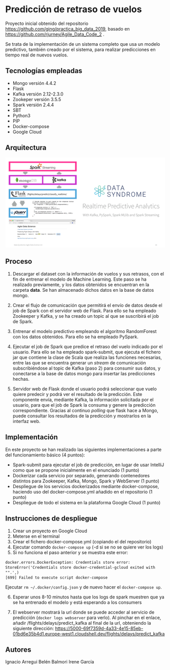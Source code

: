 # Predicción de retraso de vuelos

Proyecto inicial obtenido del repositorio https://github.com/ging/practica_big_data_2019, basado en https://github.com/rjurney/Agile_Data_Code_2 .

Se trata de la implementación de un sistema completo que usa un modelo predictivo, también creado por el sistema, para realizar predicciones en tiempo real de nuevos vuelos.

## Tecnologías empleadas
- Mongo versión 4.4.2
- Flask
- Kafka versión 2.12-2.3.0
- Zookeper versión 3.5.5
- Spark versión 2.4.4
- SBT
- Python3
- PIP
- Docker-compose 
- Google Cloud

## Arquitectura
[<img src="images/video_course_cover.png">](http://datasyndrome.com/video)

## Proceso

1. Descargar el dataset con la información de vuelos y sus retrasos, con el fin de entrenar el modelo de Machine Learning. Este paso se ha realizado previamente, y los datos obtenidos se encuentran en la carpeta **data**. Se han almacenado dichos datos en la base de datos mongo.

2. Crear el flujo de comunicación que permitirá el envío de datos desde el job de Spark con el servidor web de Flask. Para ello se ha empleado Zookeeper y Kafka, y se ha creado un topic al que se suscribirá el job de Spark.

2. Entrenar el modelo predictivo empleando el algoritmo RandomForest con los datos obtenidos. Para ello se ha empleado PySpark.

3. Ejecutar el job de Spark que predice el retraso del vuelo indicado por el usuario. Para ello se ha empleado spark-submit, que ejecuta el fichero jar que contiene la clase de Scala que realiza las funciones necesarias, entre las que se encuentra generar un *stream* de comunicación subscribiéndose al topic de Kafka (paso 2) para consumir sus datos, y conectarse a la base de datos mongo para insertar las predicciones hechas.

4. Servidor web de Flask donde el usuario podrá seleccionar que vuelo quiere predecir y podrá ver el resultado de la predicción. Este componente envía, mediante Kafka, la información solicitada por el usuario, para que el job de Spark la consuma y genere la predicción correspondiente. Gracias al continuo *polling* que flask hace a Mongo, puede consultar los resultados de la predicción y mostrarlos en la interfaz web.

## Implementación
En este proyecto se han realizado las siguientes implementaciones a parte del funcionamiento básico (4 puntos):
- Spark-submit para ejecutar el job de predicción, en lugar de usar IntelliJ como que se propone inicialmente en el enunciado (1 punto)
- Dockerizar cada servicio por separado, generando contenedores distintos para Zookeeper, Kafka, Mongo, Spark y WebServer (1 punto)
- Despliegue de los servicios dockerizados mediante docker-compose, haciendo uso del docker-compose.yml añadido en el repositorio (1 punto)
- Despliegue de todo el sistema en la plataforma Google Cloud (1 punto)

## Instrucciones de despliegue
1. Crear un proyecto en Google Cloud
2. Meterse en el terminal
3. Crear el fichero docker-compose.yml (copiando el del repositorio)
4. Ejecutar comando ```docker-compose up``` (-d si se no se quiere ver los logs)
5. Si no funciona el paso anterior y se muestra este error:
 ```shell
 docker.errors.DockerException: Credentials store error: StoreError('Credentials store docker-credential-gcloud exited with "".',)
[699] Failed to execute script docker-compose
```
Ejecutar ```rm ~/.docker/config.json``` y de nuevo hacer el ```docker-compose up```.

6. Esperar unos 8-10 minutos hasta que los logs de spark muestren que ya se ha entrenado el modelo y está esperando a los consumers

7. El webserver mostrará la url donde se puede acceder al servicio de predicción (```docker logs webserver``` para verlo). Al pinchar en el enlace, añadir /flights/delays/predict_kafka al final de la url, obteniendo la siguiente dirección:
https://5000-69f7359d-4a33-4e15-85eb-01bd6e35b4d1.europe-west1.cloudshell.dev/flights/delays/predict_kafka

## Autores
Ignacio Arregui
Belén Balmori
Irene García 